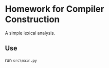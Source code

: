 Homework for Compiler Construction
==============

A simple lexical analysis.

Use
---

run `src\main.py`
